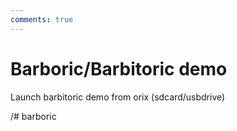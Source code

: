 ```yaml
---
comments: true
---
```

# Barboric/Barbitoric demo

Launch barbitoric demo from orix (sdcard/usbdrive)

/# barboric
